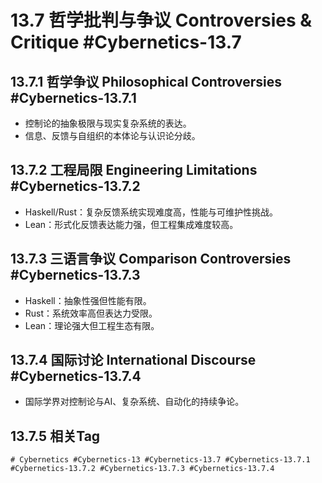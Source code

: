 # 13.7 哲学批判与争议 Controversies & Critique #Cybernetics-13.7

## 13.7.1 哲学争议 Philosophical Controversies #Cybernetics-13.7.1

- 控制论的抽象极限与现实复杂系统的表达。
- 信息、反馈与自组织的本体论与认识论分歧。

## 13.7.2 工程局限 Engineering Limitations #Cybernetics-13.7.2

- Haskell/Rust：复杂反馈系统实现难度高，性能与可维护性挑战。
- Lean：形式化反馈表达能力强，但工程集成难度较高。

## 13.7.3 三语言争议 Comparison Controversies #Cybernetics-13.7.3

- Haskell：抽象性强但性能有限。
- Rust：系统效率高但表达力受限。
- Lean：理论强大但工程生态有限。

## 13.7.4 国际讨论 International Discourse #Cybernetics-13.7.4

- 国际学界对控制论与AI、复杂系统、自动化的持续争论。

## 13.7.5 相关Tag

`# Cybernetics #Cybernetics-13 #Cybernetics-13.7 #Cybernetics-13.7.1 #Cybernetics-13.7.2 #Cybernetics-13.7.3 #Cybernetics-13.7.4`
